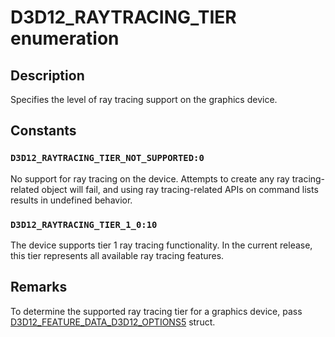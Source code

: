 # D3D12_RAYTRACING_TIER enumeration

## Description

Specifies the level of ray tracing support on the graphics device.

## Constants

### `D3D12_RAYTRACING_TIER_NOT_SUPPORTED:0`

No support for ray tracing on the device. Attempts to create any ray tracing-related object will fail, and using ray tracing-related APIs on command lists results in undefined behavior.

### `D3D12_RAYTRACING_TIER_1_0:10`

The device supports tier 1 ray tracing functionality. In the current release, this tier represents all available ray tracing features.

## Remarks

To determine the supported ray tracing tier for a graphics device, pass [D3D12_FEATURE_DATA_D3D12_OPTIONS5](https://learn.microsoft.com/windows/win32/api/d3d12/ns-d3d12-d3d12_feature_data_d3d12_options5) struct.
